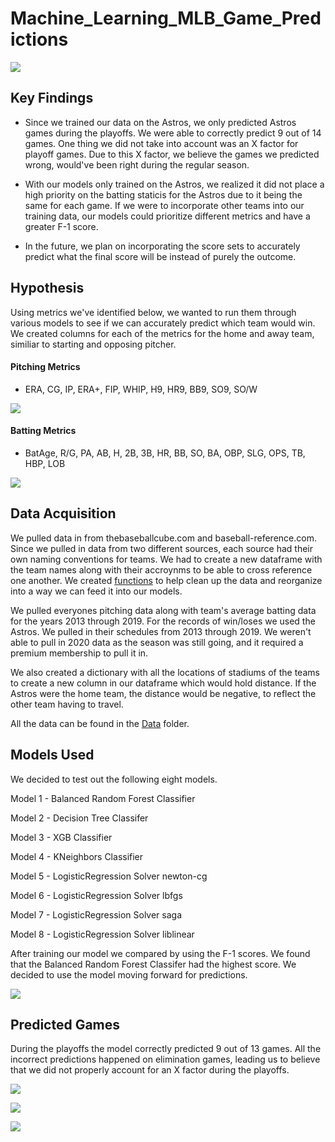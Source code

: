 # Machine_Learning_MLB_Game_Predictions

![](Pictures/baseball_stadium.jpg)

## Key Findings

- Since we trained our data on the Astros, we only predicted Astros games during the playoffs. We were able to correctly predict 9 out of 14 games. One thing we did not take into account was an X factor for playoff games. Due to this X factor, we believe the games we predicted wrong, would've been right during the regular season. 

- With our models only trained on the Astros, we realized it did not place a high priority on the batting staticis for the Astros due to it being the same for each game. If we were to incorporate other teams into our training data, our models could prioritize different metrics and have a greater F-1 score.

- In the future, we plan on incorporating the score sets to accurately predict what the final score will be instead of purely the outcome. 

## Hypothesis 

Using metrics we've identified below, we wanted to run them through various models to see if we can accurately predict which team would win. We created columns for each of the metrics for the home and away team, similiar to starting and opposing pitcher.

#### Pitching Metrics

- ERA, CG, IP, ERA+, FIP, WHIP, H9, HR9, BB9, SO9, SO/W

![](Pictures/pitching_df.png)

#### Batting Metrics

- BatAge, R/G, PA, AB, H, 2B, 3B, HR, BB, SO, BA, OBP, SLG, OPS, TB, HBP, LOB

![](Pictures/batting_df.png)

## Data Acquisition

We pulled data in from thebaseballcube.com and baseball-reference.com. Since we pulled in data from two different sources, each source had their own naming conventions for teams. We had to create a new dataframe with the team names along with their accroynms to be able to cross reference one another. We created [functions](Code/functions.py) to help clean up the data and reorganize into a way we can feed it into our models.

We pulled everyones pitching data along with team's average batting data for the years 2013 through 2019. For the records of win/loses we used the Astros. We pulled in their schedules from 2013 through 2019. We weren't able to pull in 2020 data as the season was still going, and it required a premium membership to pull it in. 

We also created a dictionary with all the locations of stadiums of the teams to create a new column in our dataframe which would hold distance. If the Astros were the home team, the distance would be negative, to reflect the other team having to travel. 

All the data can be found in the [Data](Data) folder.

## Models Used

We decided to test out the following eight models. 

Model 1 - Balanced Random Forest Classifier 

Model 2 - Decision Tree Classifer

Model 3 - XGB Classifier

Model 4 - KNeighbors Classifier

Model 5 - LogisticRegression Solver newton-cg

Model 6 - LogisticRegression Solver lbfgs

Model 7 - LogisticRegression Solver saga

Model 8 - LogisticRegression Solver liblinear

After training our model we compared by using the F-1 scores. We found that the Balanced Random Forest Classifer had the highest score. We decided to use the model moving forward for predictions.

![](Pictures/f1_scores.png)


## Predicted Games

During the playoffs the model correctly predicted 9 out of 13 games. All the incorrect predictions happened on elimination games, leading us to believe that we did not properly account for an X factor during the playoffs. 

![](Pictures/Astros_Prediction.png)

![](Pictures/Astros_Prediction_2.png)

![](Pictures/trophy.jpg)
